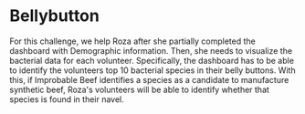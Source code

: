 # Bellybutton

For this challenge, we help Roza after she partially completed the dashboard with Demographic information. Then, she needs to visualize the bacterial data for each volunteer. Specifically, the dashboard has to be able to identify the volunteers top 10 bacterial species in their belly buttons. With this, if Improbable Beef identifies a species as a candidate to manufacture synthetic beef, Roza's volunteers will be able to identify whether that species is found in their navel.
